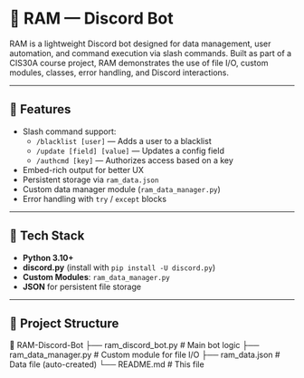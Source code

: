 # 🤖 RAM — Discord Bot

RAM is a lightweight Discord bot designed for data management, user automation, and command execution via slash commands. Built as part of a CIS30A course project, RAM demonstrates the use of file I/O, custom modules, classes, error handling, and Discord interactions.

---

## 📌 Features

- Slash command support:
  - `/blacklist [user]` — Adds a user to a blacklist
  - `/update [field] [value]` — Updates a config field
  - `/authcmd [key]` — Authorizes access based on a key
- Embed-rich output for better UX
- Persistent storage via `ram_data.json`
- Custom data manager module (`ram_data_manager.py`)
- Error handling with `try` / `except` blocks

---

## 🧠 Tech Stack

- **Python 3.10+**
- **discord.py** (install with `pip install -U discord.py`)
- **Custom Modules**: `ram_data_manager.py`
- **JSON** for persistent file storage

---

## 📂 Project Structure
📁 RAM-Discord-Bot
├── ram_discord_bot.py # Main bot logic
├── ram_data_manager.py # Custom module for file I/O
├── ram_data.json # Data file (auto-created)
└── README.md # This file
